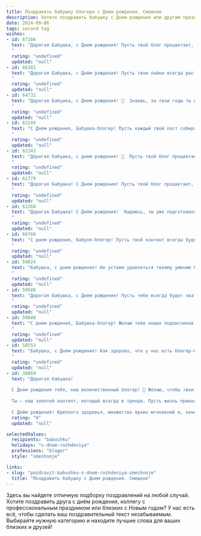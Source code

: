 ```yaml
---
title: Поздравить бабушку блогера c Днем рождения. Смешное
description: Хотите поздравить бабушку c Днем рождения или другим праздником? Наш ИИ создаст незабываемое поздравление, а вы обязательно выделитесь среди других.  
date: 2024-09-06
tags: second tag
wishes:
- id: 67166
  text: "Дорогая Бабушка, с Днем рождения! Пусть твой блог процветает, подписчики множатся, а лайки сыплются, как снежинки в декабре! 😉🎉🥳
  "
  rating: "undefined"
  updated: "null"
- id: 66381
  text: "Дорогая Бабушка, с Днём рождения! Пусть твои лайки всегда растут, комментарии — только добрые, а подписчики — самые преданные! 🎉🥳  Желаем тебе море креатива, безграничного вдохновения и, конечно же, не забывать про \"бабушкины рецепты\", которые так любят все твои подписчики! 😉💖
  "
  rating: "undefined"
  updated: "null"
- id: 64732
  text: "Дорогая Бабушка, с Днем рождения! 🎉  Знаешь, за твои годы ты не только набралась мудрости, но и превратилась в настоящего блогера!  😄  Теперь ты делишься рецептами, лайфхаками и секретами молодости с целым миром!  Продолжай в том же духе, будь здорова и не забывай нас, своих преданных подписчиков! 😘
  "
  rating: "undefined"
  updated: "null"
- id: 63149
  text: "С Днём рождения, Бабушка-блогер! Пусть каждый твой пост собирает миллионы лайков, а комментарии будут только добрыми и восхищенными! 💪🥳🎉
  "
  rating: "undefined"
  updated: "null"
- id: 62241
  text: "Дорогая бабушка, с днем рождения! 🎉  Пусть твой блог процветает, а твоя аудитория растет как на дрожжах! 😜 Хоть ты и \"бабушка\", ты в тренде, как самая модная блогерша! ❤️
  "
  rating: "undefined"
  updated: "null"
- id: 61779
  text: "Дорогая Бабушка! С Днем рождения! Пусть твой блог процветает, а лайки летят к тебе как снежные комья на Новый год! 🥳🎉
  "
  rating: "undefined"
  updated: "null"
- id: 61268
  text: "Дорогая Бабушка! С Днём рождения!  Надеюсь, ты уже подготовила новый контент для своего блога, а то твоя аудитория без твоих полезных советов и жизненных лайфхаков совсем заскучает! 😁
  "
  rating: "undefined"
  updated: "null"
- id: 60760
  text: "С днем рождения, бабуля-блогер! Пусть твой контент всегда будет вирусным, а лайки сыплются, как снежинки в декабре! 😜
  "
  rating: "undefined"
  updated: "null"
- id: 59824
  text: "Бабушка, с днем рождения! Не устаем удивляться твоему умению быть блогером в таком возрасте – ты жжешь!  Еще сто лет яркой жизни, креатива и, конечно, лайков! 🎉🎂
  "
  rating: "undefined"
  updated: "null"
- id: 59588
  text: "Дорогая Бабушка, с Днем рождения! Пусть тебе всегда будет хватать лайков, подписчиков и, конечно же, вкусных булочек! 🎂🥳🎉
  "
  rating: "undefined"
  updated: "null"
- id: 59048
  text: "С днем рождения, Бабушка-блогер! Желаю тебе новых подписчиков, отменного контента и вечной молодости, чтобы успевать за всеми трендами!  😎
  "
  rating: "undefined"
  updated: "null"
- id: 58553
  text: "Бабушка, с Днем рождения! Как здорово, что у нас есть блогер-бабушка! Теперь ты знаешь, как сделать классный контент про внуков, а главное, как заставить их смотреть! 😉🎂🎉
  "
  rating: "undefined"
  updated: "null"
- id: 38069
  text: "Дорогая бабушка!
  
  С Днем рождения тебя, наш величественный блогер! 🎉 Желаю, чтобы твои лайки не знали границ, а подписчики стаскивались к тебе, как пчёлы на мёд! Пусть каждое утро начинается с кофе и вдохновения, а твои рецепты собирают больше просмотров, чем котики и танцующие бабушки!
  
  Ты — наш золотой контент, который всегда в тренде. Пусть жизнь приносит только позитивные комментарии, а неприятные спамеры обходят стороной!
  
  С Днём рождения! Крепкого здоровья, множество ярких мгновений и, конечно, идеального света для победного селфи! 📸💕"
  rating: "0"
  updated: "null"

selectedValues:
  recipients: "babushku"
  holidays: "s-dnem-rozhdeniya"
  professions: "bloger"
  style: "smeshnoje"

links:
- slug: "pozdravit-babushku-s-dnem-rozhdeniya-smeshnoje"
  title: "Поздравить бабушку c Днем рождения. Смешное"
---
```


Здесь вы найдете отличную подборку поздравлений на любой случай. 
Хотите поздравить друга с днём рождения, коллегу с профессиональным праздником или близких с Новым годом? У нас есть всё, чтобы сделать ваш поздравительный текст незабываемым. Выбирайте нужную категорию и находите лучшие слова для ваших близких и друзей!
